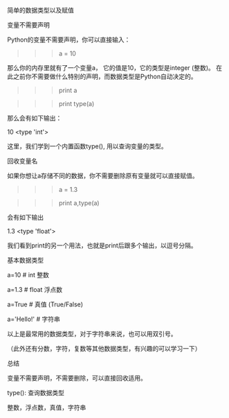 简单的数据类型以及赋值

 

变量不需要声明

Python的变量不需要声明，你可以直接输入：

>>>a = 10

那么你的内存里就有了一个变量a， 它的值是10，它的类型是integer (整数)。 在此之前你不需要做什么特别的声明，而数据类型是Python自动决定的。

>>>print a

>>>print type(a)

那么会有如下输出：

10
<type 'int'>
 

这里，我们学到一个内置函数type(), 用以查询变量的类型。

 

回收变量名

如果你想让a存储不同的数据，你不需要删除原有变量就可以直接赋值。

>>>a = 1.3

>>>print a,type(a)

会有如下输出

 

1.3 <type 'float'>
 

我们看到print的另一个用法，也就是print后跟多个输出，以逗号分隔。

 

基本数据类型

a=10         # int 整数

a=1.3        # float 浮点数

a=True       # 真值 (True/False)

a='Hello!'   # 字符串

以上是最常用的数据类型，对于字符串来说，也可以用双引号。

（此外还有分数，字符，复数等其他数据类型，有兴趣的可以学习一下）

 

总结

变量不需要声明，不需要删除，可以直接回收适用。

type(): 查询数据类型

整数，浮点数，真值，字符串

